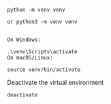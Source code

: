 


```
python -m venv venv

or python3 -m venv venv


On Windows:

.\venv\Scripts\activate
On macOS/Linux:

source venv/bin/activate
```


Deactivate the virtual environment
```
deactivate
```